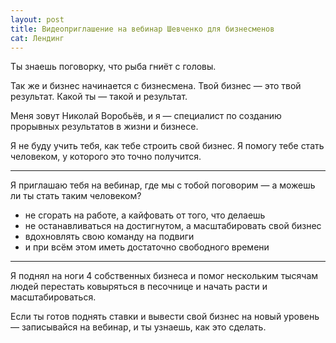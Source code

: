 ```yaml
---
layout: post
title: Видеоприглашение на вебинар Шевченко для бизнесменов
cat: Лендинг
---
```


Ты знаешь поговорку, что рыба гниёт с головы.

Так же и бизнес начинается с бизнесмена. Твой бизнес — это твой результат. Какой ты — такой и результат.

Меня зовут Николай Воробьёв, и я — специалист по созданию прорывных результатов в жизни и бизнесе.

Я не буду учить тебя, как тебе строить свой бизнес. Я помогу тебе стать человеком, у которого это точно получится.

----

Я приглашаю тебя на вебинар, где мы с тобой поговорим — а можешь ли ты стать таким человеком?

- не сгорать на работе, а кайфовать от того, что делаешь
- не останавливаться на достигнутом, а масштабировать свой бизнес
- вдохновлять свою команду на подвиги
- и при всём этом иметь достаточно свободного времени

----

Я поднял на ноги 4 собственных бизнеса и помог нескольким тысячам людей перестать ковыряться в песочнице и начать расти и масштабироваться.

Если ты готов поднять ставки и вывести свой бизнес на новый уровень — записывайся на вебинар, и ты узнаешь, как это сделать.